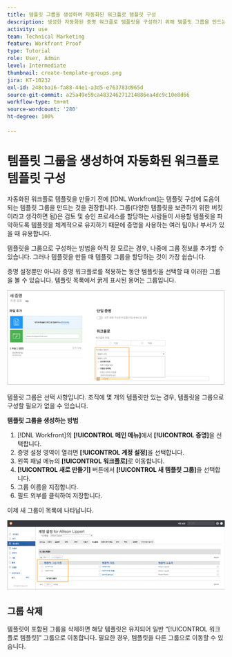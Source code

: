 ```yaml
---
title: 템플릿 그룹을 생성하여 자동화된 워크플로 템플릿 구성
description: 생성한 자동화된 증명 워크플로 템플릿을 구성하기 위해 템플릿 그룹을 만드는 방법에 대해 알아봅니다.
activity: use
team: Technical Marketing
feature: Workfront Proof
type: Tutorial
role: User, Admin
level: Intermediate
thumbnail: create-template-groups.png
jira: KT-10232
exl-id: 248cba16-fa88-44e1-a3d5-e763783d965d
source-git-commit: a25a49e59ca483246271214886ea4dc9c10e8d66
workflow-type: tm+mt
source-wordcount: '280'
ht-degree: 100%

---
```


# 템플릿 그룹을 생성하여 자동화된 워크플로 템플릿 구성

자동화된 워크플로 템플릿을 만들기 전에 [!DNL Workfront]는 템플릿 구성에 도움이 되는 템플릿 그룹을 만드는 것을 권장합니다. 그룹(다양한 템플릿을 보관하기 위한 버킷이라고 생각하면 됨)은 검토 및 승인 프로세스를 할당하는 사람들이 사용할 템플릿을 파악하도록 템플릿을 체계적으로 유지하기 때문에 증명을 사용하는 여러 팀이나 부서가 있을 때 유용합니다.

템플릿을 그룹으로 구성하는 방법을 아직 잘 모르는 경우, 나중에 그룹 정보를 추가할 수 있습니다. 그러나 템플릿을 만들 때 템플릿 그룹을 할당하는 것이 가장 쉽습니다.

증명 설정뿐만 아니라 증명 워크플로를 적용하는 동안 템플릿을 선택할 때 이러한 그룹을 볼 수 있습니다. 템플릿 목록에서 굵게 표시된 용어는 그룹입니다.

![템플릿을 선택하면 템플릿 그룹이 굵게 표시됨](assets/proof-system-setups-template-group-show-on-upload.png)

템플릿 그룹은 선택 사항입니다. 조직에 몇 개의 템플릿만 있는 경우, 템플릿을 그룹으로 구성할 필요가 없을 수 있습니다.

**템플릿 그룹을 생성하는 방법**

1. [!DNL Workfront]의 **[!UICONTROL 메인 메뉴]**&#x200B;에서 **[!UICONTROL 증명]**&#x200B;을 선택합니다.
1. 증명 설정 영역이 열리면 **[!UICONTROL 계정 설정]**&#x200B;을 선택합니다.
1. 왼쪽 패널 메뉴의 **[!UICONTROL 워크플로]**&#x200B;로 이동합니다.
1. **[!UICONTROL 새로 만들기]** 버튼에서 **[!UICONTROL 새 템플릿 그룹]**&#x200B;을 선택합니다.
1. 그룹 이름을 지정합니다.
1. 필드 외부를 클릭하여 저장합니다.

이제 새 그룹이 목록에 나타납니다.

![증명 워크플로 설정의 템플릿 그룹 목록](assets/proof-system-setups-template-group-groups-set-up.png)

## 그룹 삭제

템플릿이 포함된 그룹을 삭제하면 해당 템플릿은 유지되어 일반 “[!UICONTROL 워크플로 템플릿]” 그룹으로 이동합니다. 필요한 경우, 템플릿을 다른 그룹으로 이동할 수 있습니다.

<!--
Learn More Icon
Create and manage Automated Workflow templates
-->
